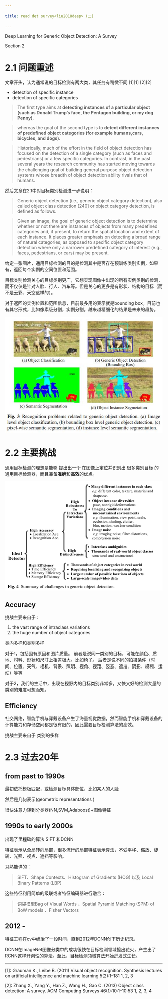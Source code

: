 ```yaml
---

title: read det survey<liu2018deep> (二)

---
```


Deep Learning for Generic Object Detection: A Survey

Section 2

# 2.1 问题重述

文章开头，认为通常说的目标检测有两大类，其任务有稍微不同 [1][1]  [2][2]

*   detection of specific instance 
*   detection of specific categories


>The first type aims at <b>detecting instances of a particular object (such as Donald Trump’s face, the Pentagon building, or my dog Penny)</b>, 

>whereas the goal of the second type is to <b>detect different instances of predefined object categories (for example humans,cars, bicycles, and dogs).</b>

>Historically, much of the effort in the field of object detection has focused on the detection of a single category (such as faces and pedestrians) or a few specific categories.
In contrast, in the past several years the research community has started moving towards the challenging goal of building general purpose object detection systems whose breadth of object detection ability rivals that of humans.

然后文章在2.1中对目标类别检测进一步说明：

>Generic object detection (i.e., generic object category detection), also called object class detection [240] or object category detection, is defined as follows. 

>Given an image, the goal of generic object detection is to determine whether or not there are instances of objects from many predefined categories and, if present, to return the spatial location and extent of each instance. It places greater emphasis on detecting a broad range of natural categories, as opposed to specific object category detection where only a narrower predefined category of interest (e.g., faces, pedestrians, or cars) may be present. 

给定一张图片，通用目标检测的目的是检测其中是否存在预训练类别实例，如果有，返回每个实例的空间位置和范围。

目标类别检测关心的目标类别更广，它想实现图像中出现的所有实例类别的检测，而不仅仅是针对人脸、行人、汽车等。但是关心的更多是有形状、结构的目标（而不是云彩、天空这样的）。

对于返回的实例位置和范围信息，目前最多用的表示就是bounding box。目前也有其它形式，比如像素级分割，实例分割。越来越精细化的结果是未来的趋势。

![](DET0_result.JPG)
   
# 2.2 主要挑战

通用目标检测的理想是能够 提出出一个 在图像上定位并识别出 很多类别目标 的通用目标检测器，而且兼备**准确**和**高效**的优点。

![](DET0_ideal.png)


## Accuracy

挑战主要来自于：

1. the vast range of intraclass variations 
2. the huge number of object categories

类内多样和类别多样

对于1，包括固有原因和图片质量。
前者是说同一类别的目标，可能在颜色、质地、材料、形状和尺寸上相差极大。比如椅子。
后者是说不同的拍摄条件（时间、位置、天气、相机、背景、照明、视角、视距、姿态、遮挡、阴影、模糊、运动）等等



对于2，我们的生活中，出现在视野内的目标类别非常多，又快又好的检测大量的类别的难度可想而知。


## Efficiency 

社交网络，智能手机与穿戴设备产生了海量视觉数据，然而智能手机和穿戴设备的计算能力和存储空间都是很有限的，因此需要目标检测算法的高效。

挑战主要来自于 类别的多样

# 2.3 过去20年

[//]: #(说一下梗概，具体文献看论文吧。)

## from past to 1990s

最初依托模板匹配，或检测目标具体部位，比如某人的人脸

然后是几何表示(geometric representations )

很快注意力转到分类器(NN,SVM,Adaboost)+图像特征

## 1990s to early 2000s 

出现了里程碑的算法 SIFT 和DCNN

特征表示从全局转向局部，很多流行的局部特征表示算法，不受平移、缩放、旋转、光照、视点、遮挡等影响。

[//]: #(这里很有意思)

耳熟能详的：
>SIFT、Shape Contexts、Histogram of Gradients (HOG) 以及 Local Binary Patterns (LBP)

这些特征利用简单的级联或者特征编码器进行融合：

>词袋模型Bag of Visual Words 、Spatial Pyramid Matching (SPM) of BoW models 、Fisher Vectors 

## 2012 -

特征工程在cv中统治了一段时间，直到2012年DCNN创下历史纪录。

DCNN在ImageNet图像分类中的成功很快在目标检测领域擦出花火，产生出了RCNN这样开创性的算法。至此，目标检测领域算法开始迸发式生长。



----

[1]: Grauman K., Leibe B. (2011) Visual object recognition. Synthesis lectures on artificial intelligence and machine learning 5(2):1–181 1, 2, 3

[2]: Zhang X., Yang Y., Han Z., Wang H., Gao C. (2013) Object class detection: A survey. ACM Computing Surveys 46(1):10:1–10:53 1, 2, 3, 4

